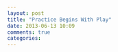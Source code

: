 ```yaml
---
layout: post
title: "Practice Begins With Play"
date: 2013-06-13 10:09
comments: true
categories: 
---
```

